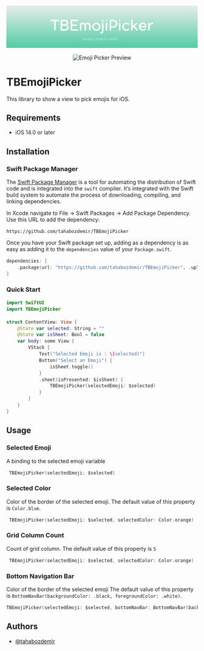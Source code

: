 ![Banner](Readme/banner.png)

<p align="center">
  <img width="320" alt="Emoji Picker Preview" src="https://user-images.githubusercontent.com/91073428/236648841-ae01670d-d7f4-4335-bc1e-e8fecf7a2714.jpg">
</p>

# TBEmojiPicker
This library to show a view to pick emojis for iOS.

## Requirements
- iOS 14.0 or later

## Installation
### Swift Package Manager

The [Swift Package Manager](https://www.swift.org/package-manager/) is a tool for automating the distribution of Swift code and is integrated into the `swift` compiler. It’s integrated with the Swift build system to automate the process of downloading, compiling, and linking dependencies.

In Xcode navigate to File → Swift Packages → Add Package Dependency. Use this URL to add the dependency:

```
‌https://github.com/tahabozdemir/TBEmojiPicker
```

Once you have your Swift package set up, adding as a dependency is as easy as adding it to the `dependencies` value of your `Package.swift`.

```swift
dependencies: [
    .package(url: "https://github.com/tahabozdemir/TBEmojiPicker", .upToNextMajor(from: "1.0.0"))
]
```
### Quick Start

```swift
import SwiftUI
import TBEmojiPicker

struct ContentView: View {
    @State var selected: String = ""
    @State var isSheet: Bool = false
    var body: some View {
        VStack {
            Text("Selected Emoji is : \(selected)")
            Button("Select an Emoji") {
                isSheet.toggle()
            }
            .sheet(isPresented: $isSheet) {
                TBEmojiPicker(selectedEmoji: $selected)
            }
        }
    }
}
```

## Usage
### Selected Emoji
A binding to the selected emoji variable
```swift
 TBEmojiPicker(selectedEmoji: $selected)
```
### Selected Color
Color of the border of the selected emoji. The default value of this property is `Color.blue`.
```swift
 TBEmojiPicker(selectedEmoji: $selected, selectedColor: Color.orange)
```

### Grid Column Count
Count of grid column. The default value of this property is `5`
```swift
 TBEmojiPicker(selectedEmoji: $selected, selectedColor: Color.orange)
```

### Bottom Navigation Bar
Color of the border of the selected emoji The default value of this property is `BottomNavBar(backgroundColor: .black, foregroundColor: .white)`.
```swift
TBEmojiPicker(selectedEmoji: $selected, bottomNavBar: BottomNavBar(backgroundColor: Color.orange, foregroundColor: .white))
```

## Authors

- [@tahabozdemir](https://www.github.com/tahabozdemir)
